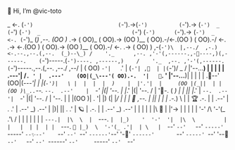 👋 Hi, I’m @vic-toto

  _         <-. (`-')                           (`-').->(`-')          (`-').-> (`-')  _   (`-')  (`-')  _                             (`-')     (`-')      (`-').-> (`-')  _                          <-. (`-')_ 
 (_)    ,--.   \(OO )_                   .->    ( OO)_  ( OO).->       (OO )__  ( OO).-/<-.(OO )  ( OO).-/       <-.          .->   <-.(OO )     ( OO).->   (OO )__  ( OO).-/       <-.          .->      \( OO) )
 ,-(`-')\  |,--./  ,-.)       <-.--.,--.(,--.  (_)--\_) /    '._      ,--. ,'-'(,------.,-🐅----,)(,------.    (`-')-----.(`-')----. ,------,)    /    '._  ,--. ,'-'(,------.    (`-')-----.,--.(,--.  ,--./ ,--/ 
 | ( OO) `-'|   `.'   |     (`-'| ,🍦  | |(`-')/    _ / |'--...__)    |  | |  | |  .---'|   /`. ' |  .---'    (OO|(_\---'( OO).-.  '|   🌻`. '    |'--...__)|  | |  | |  .🐚--'    (OO|(_\---'|  | |(`-')|   \ |  | 
 |  |  )    |  |'.'|  |     (OO |(_||  | |(OO )\_..`--. `--.  .--'    |  `-'  |(|  '--. |  |_.' |(|  '--.      / |  '🧶-. ( _) | |  ||  |_.' |    `--.  .--'|  `-'  |(|  '--.      / |  '--. |  | |(OO )|  . '|  |)
(|  |_/     |  |   |  🚀    ,--. |  ||  | | |  \.-._)   \   |  |      🏆  .-.  | |  .--' |  .   .' |  .--'      \_)  .--'  \|  |)|  ||  .   .'       |  🪐   |  .-.  | |  .--'      \_)  .--' |  | | |  \|  |\    🍊 
 |  |'->    |  |   |  |    |  '-'  /\  '-'(_ .'\       /   |  |       |  | |  | |  `---.|  |\  \  |  `---.      `|  |_)    '  '-'  '|  |\  \         |  |   |  | |  | |  `---.      `🌴 |_)  \  '-'(_ .'|  | \   | 
 `--'       `--'   `--'     `-----'  `-----'    `--✨--'    `--'       `--' `--' `------'`--' '-🧠' `------'       `--'       `-----' `--' '--🍄      `--'   `--' `--' `------'       `--'     `-----'   `--'  `--' 


